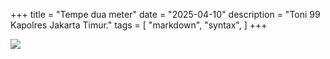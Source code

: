 +++
title = "Tempe dua meter"
date = "2025-04-10"
description = "Toni 99 Kapolres Jakarta Timur."
tags = [
    "markdown",
    "syntax",
]
+++

![](https://adriantom9.github.io/data/wife.png)